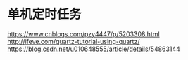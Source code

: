 单机定时任务
===
https://www.cnblogs.com/pzy4447/p/5203308.html
http://ifeve.com/quartz-tutorial-using-quartz/
https://blog.csdn.net/u010648555/article/details/54863144

